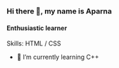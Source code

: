 ### Hi there 👋, my name is Aparna
#### Enthusiastic learner

Skills: HTML / CSS

- 🌱 I’m currently learning C++ 




